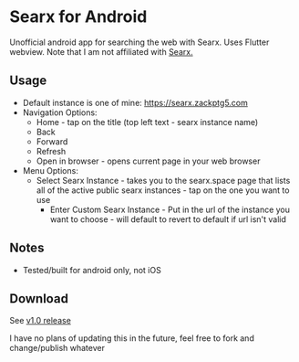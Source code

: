 # Searx for Android

Unofficial android app for searching the web with Searx. Uses Flutter webview. Note that I am not affiliated with [Searx.](https://github.com/searx/searx)

## Usage

* Default instance is one of mine: https://searx.zackptg5.com
* Navigation Options:
  * Home - tap on the title (top left text - searx instance name)
  * Back
  * Forward
  * Refresh
  * Open in browser - opens current page in your web browser
* Menu Options:
  * Select Searx Instance - takes you to the searx.space page that lists all of the active public searx instances - tap on the one you want to use
    * Enter Custom Searx Instance - Put in the url of the instance you want to choose - will default to revert to default if url isn't valid

## Notes

* Tested/built for android only, not iOS

## Download
See [v1.0 release](https://github.com/Zackptg5/Searx-Android/releases/tag/v1.0)

I have no plans of updating this in the future, feel free to fork and change/publish whatever
